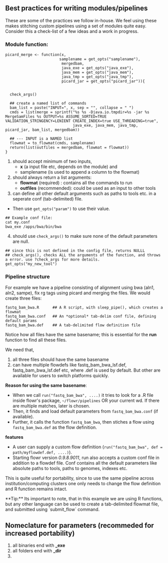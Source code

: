 ## Best practices for writing modules/pipelines

These are some of the practices we follow in-house. We feel using these makes stitching custom pipelines using a set of modules quite easy. Consider this a check-list of a few ideas and a work in progress.

### Module function:

```{r picard_merge, echo=TRUE, comment=""}
picard_merge <- function(x, 
                        samplename = get_opts("samplename"),
                         mergedbam,
                         java_exe = get_opts("java_exe"),
                         java_mem = get_opts("java_mem"),
                         java_tmp = get_opts("java_tmp"),
                         picard_jar = get_opts("picard_jar")){
  

  check_args()  
  
  ## create a named list of commands
  bam_list = paste("INPUT=", x, sep = "", collapse = " ")
  cmds = list(merge = sprintf("%s %s -Djava.io.tmpdir=%s -jar %s MergeSamFiles %s OUTPUT=%s ASSUME_SORTED=TRUE VALIDATION_STRINGENCY=LENIENT CREATE_INDEX=true USE_THREADING=true",
                              java_exe, java_mem, java_tmp, picard_jar, bam_list, mergedbam))
  
  ## --- INPUT is a NAMED list
  flowmat = to_flowmat(cmds, samplename)
  return(list(outfiles = mergedbam, flowmat = flowmat))
}
```

1. should accept minimum of two inputs, 
    - **x** (a input file etc, depends on the module) and
    - samplename (is used to append a column to the flowmat)
2. should always return a list arguments:
    - **flowmat** (required)   : contains all the commands to run
    - **outfiles** (recommended): could be used as an input to other tools
3. can define all other default arguments such as paths to tools etc. in a seperate conf (tab-delimited) file.
  - Then use `get_opts("param")` to use their value.

```
## Example conf file:
cat my.conf
bwa_exe	/apps/bwa/bin/bwa
```

4. should use `check_args()` to make sure none of the default parameters are null. 

```{r}
## since this is not defined in the config file, returns NULLL
## check_args(), checks ALL the arguments of the function, and throws a error. use ?check_args for more details.
get_opts("my_new_tool")
```


### Pipeline structure
For example we have a pipeline consisting of alignment using bwa (aln1, aln2, sampe), fix rg tags using picard and merging the files.
We would create three files: 

```
fastq_bam_bwa.R      ## A R script, with sleep_pipe(), which creates a flowmat
fastq_bam_bwa.conf   ## An *optional* tab-delim conf file, defining default params
fastq_bam_bwa.def    ## A tab-delimited flow definition file
```

Notice how all files have the same basename; this is essential for the **run** function to find all these files.

We need that,
1. all three files should have the same basename
2. can have multiple flowdefs like fastq_bam_bwa_lsf.def, fastq_bam_bwa_lsf.def etc, where <basename>.def is used
 by default. But other are available for users to switch platforms quickly.

**Reason for using the same basename**:
- When we call `run("fastq_bam_bwa", ....)` it tries to look for a .R file inside flowr's package, `~/flowr/pipelines` OR your current wd. 
If there are multiple matches, later is chosen. 
- Then, it finds and load default parameters from `fastq_bam_bwa.conf` (if available). 
- Further, it calls the function `fastq_bam_bwa`, then stiches a flow using `fastq_bam_bwa.def` as the flow definition. 

**features**
- A user can supply a custom flow definition (`run("fastq_bam_bwa", def = path/myflowdef.def, ....)`). 
- Starting flowr version *0.9.8.9011*, run also accepts a custom conf file in addition to a flowdef file. Conf contains all the 
default parameters like absolute paths to tools, paths to genomes, indexes etc.

This is quite useful for portability, since to use the same pipeline across institution/computing clusters one only needs to change the 
flow definition and R function remains intact.

<div class="alert alert-info" role="alert">
**Tip:** 
Its important to note, that in this example we are using R functions, but any other language can be used to create a tab-delimited flowmat file, and submitted using `submit_flow` command.
</div>


## Nomeclature for parameters (recommeded for increased portability)

1. all binaries end with **_exe**
2. all folders end with **_dir**
3. 
